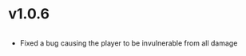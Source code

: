 # v1.0.6



<figure><img src="https://files.gitbook.com/v0/b/gitbook-x-prod.appspot.com/o/spaces%2FoRbYFakTMIUgDeJx6IfE%2Fuploads%2FNWcRDnrkTsQEaBn14xZ2%2Fpfev1.0.6.png?alt=media&#x26;token=f0dd6f72-a341-4a64-8866-ac839aae55f5" alt=""><figcaption></figcaption></figure>

* Fixed a bug causing the player to be invulnerable from all damage
